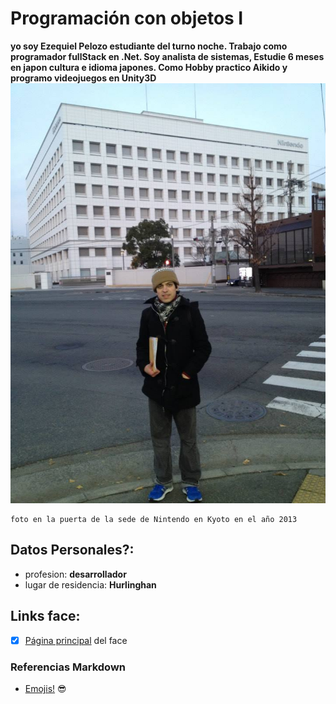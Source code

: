 

# Programación con objetos I
**yo soy Ezequiel Pelozo estudiante del turno noche. Trabajo como programador fullStack en .Net. Soy analista de sistemas, Estudie 6 meses en japon cultura e idioma japones. Como Hobby practico Aikido y programo videojuegos en Unity3D**
![Logo UNAHUR](./assets/nintendo1.jpg)



```
foto en la puerta de la sede de Nintendo en Kyoto en el año 2013
```

## Datos Personales?:
* profesion: **desarrollador**
* lugar de residencia: **Hurlinghan**

## Links face:
- [x] [Página principal](https://outlook.live.com/mail/0/inbox/id/AQQkADAwATY3ZmYAZS05ZGI2LWI1ZjgtMDACLTAwCgAQAIOA0KyuNuFDjju1seRAF8s%3D) del face

### Referencias Markdown 

* [Emojis!](https://github.com/ikatyang/emoji-cheat-sheet/blob/master/README.md) :sunglasses:
